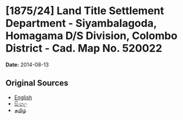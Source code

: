 # [1875/24] Land Title Settlement Department - Siyambalagoda, Homagama D/S Division, Colombo District - Cad. Map No. 520022

**Date:** 2014-08-13

## Original Sources

- [English](https://documents.gov.lk/view/extra-gazettes/2014/8/1875-24_E.pdf)
- [සිංහල](https://documents.gov.lk/view/extra-gazettes/2014/8/1875-24_S.pdf)
- [தமிழ்](https://documents.gov.lk/view/extra-gazettes/2014/8/1875-24_T.pdf)
